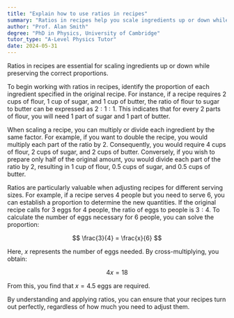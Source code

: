 ```yaml
---
title: "Explain how to use ratios in recipes"
summary: "Ratios in recipes help you scale ingredients up or down while maintaining the correct proportions."
author: "Prof. Alan Smith"
degree: "PhD in Physics, University of Cambridge"
tutor_type: "A-Level Physics Tutor"
date: 2024-05-31
---
```


Ratios in recipes are essential for scaling ingredients up or down while preserving the correct proportions.

To begin working with ratios in recipes, identify the proportion of each ingredient specified in the original recipe. For instance, if a recipe requires $2$ cups of flour, $1$ cup of sugar, and $1$ cup of butter, the ratio of flour to sugar to butter can be expressed as $2:1:1$. This indicates that for every $2$ parts of flour, you will need $1$ part of sugar and $1$ part of butter.

When scaling a recipe, you can multiply or divide each ingredient by the same factor. For example, if you want to double the recipe, you would multiply each part of the ratio by $2$. Consequently, you would require $4$ cups of flour, $2$ cups of sugar, and $2$ cups of butter. Conversely, if you wish to prepare only half of the original amount, you would divide each part of the ratio by $2$, resulting in $1$ cup of flour, $0.5$ cups of sugar, and $0.5$ cups of butter.

Ratios are particularly valuable when adjusting recipes for different serving sizes. For example, if a recipe serves $4$ people but you need to serve $6$, you can establish a proportion to determine the new quantities. If the original recipe calls for $3$ eggs for $4$ people, the ratio of eggs to people is $3:4$. To calculate the number of eggs necessary for $6$ people, you can solve the proportion:

$$
\frac{3}{4} = \frac{x}{6}
$$

Here, $x$ represents the number of eggs needed. By cross-multiplying, you obtain:

$$
4x = 18
$$

From this, you find that $x = 4.5$ eggs are required.

By understanding and applying ratios, you can ensure that your recipes turn out perfectly, regardless of how much you need to adjust them.
    